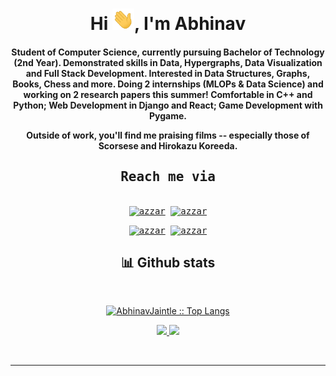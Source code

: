 <div align="center">
<h1 align="center">Hi <img width="35" src="https://github.com/1999AZZAR/1999AZZAR/blob/main/resources/img/waving.gif">, I'm Abhinav</h1>
<h4 align="center">Student of Computer Science, currently pursuing Bachelor of Technology (2nd Year). Demonstrated skills in Data, Hypergraphs, Data Visualization and Full Stack Development. Interested in Data Structures, Graphs, Books, Chess and more. Doing 2 internships (MLOPs & Data Science) and working on 2 research papers this summer!
Comfortable in C++ and Python; Web Development in Django and React; Game Development with Pygame.

Outside of work, you'll find me praising films -- especially those of Scorsese and Hirokazu Koreeda.</h4>
</div>

<div>
  <samp>
    <h2 align="center">Reach me via</h2>
    <p align="center">
      <br/>
      <a href="https://www.linkedin.com/in/jaintle/" target="blank"><img align="center"
         src="https://img.shields.io/badge/linkedin-%231DA1F2.svg?style=for-the-badge&logo=linkedin&logoColor=white"
         alt="azzar" height="30"/></a>
      <a href="https://mailto:tle.jain@gmail.com" target="blank"><img align="center"
         src="https://img.shields.io/badge/gmail-EA4335.svg?style=for-the-badge&logo=gmail&logoColor=white"
         alt="azzar" height="30"/></a>
    </p>
  <p align="center">
      <a href="https://wa.me/+917742378368" target="blank"><img align="center"
         src="https://img.shields.io/badge/whatsapp-4B7F1.svg?style=for-the-badge&logo=whatsapp&logoColor=white"
         alt="azzar" height="30"/></a>
      <a href="https://twitter.com/jaintle" target="blank"><img align="center"
         src="https://img.shields.io/badge/twitter-1DA1F2.svg?style=for-the-badge&logo=twitter&logoColor=white"
         alt="azzar" height="30"/></a>
      <br>
    </p>
  </samp>
</div>


  <div>
    <h2 align="center"> 📊 Github stats </h2>
      <br/>
        <p align="center">
          <a href="https://github.com/AbhinavJaintle/">
          <img src="https://github-readme-stats.vercel.app/api/top-langs/?username=AbhinavJaintle&langs_count=6&theme=gruvbox&layout=compact&hide_border=true" alt="AbhinavJaintle :: Top Langs" /></a>
        </p>
        <p align="center">
          <a href="https://github.com/AbhinavJaintle/">
          <img width="49.5%" src="https://github-readme-stats.vercel.app/api?username=AbhinavJaintle&show_icons=true&theme=gruvbox&hide_border=true" />
          <img width="49.5%" src="https://github-readme-streak-stats.herokuapp.com/?user=AbhinavJaintle&theme=gruvbox&hide_border=true" />
          </a>
       </p>
     <br>
  </div>    


------

